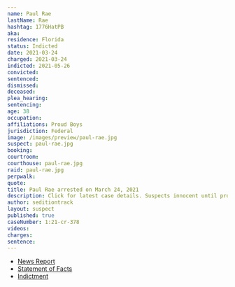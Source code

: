 ```yaml
---
name: Paul Rae
lastName: Rae
hashtag: 1776HatPB
aka:
residence: Florida
status: Indicted
date: 2021-03-24
charged: 2021-03-24
indicted: 2021-05-26
convicted:
sentenced:
dismissed:
deceased:
plea_hearing:
sentencing:
age: 38
occupation:
affiliations: Proud Boys
jurisdiction: Federal
image: /images/preview/paul-rae.jpg
suspect: paul-rae.jpg
booking:
courtroom:
courthouse: paul-rae.jpg
raid: paul-rae.jpg
perpwalk:
quote:
title: Paul Rae arrested on March 24, 2021
description: Click for latest case details. Suspects innocent until proven guilty.
author: seditiontrack
layout: suspect
published: true
caseNumber: 1:21-cr-378
videos:
charges:
sentence:
---
```


- [News Report](https://www.wtsp.com/amp/article/news/regional/florida/florida-proud-boys-member-capitol-insurrection/67-26ab6a33-bad0-4f9a-b790-3ccbc113d596)
- [Statement of Facts](https://www.justice.gov/usao-dc/case-multi-defendant/file/1381166/download)
- [Indictment](https://www.justice.gov/usao-dc/case-multi-defendant/file/1413516/download)
